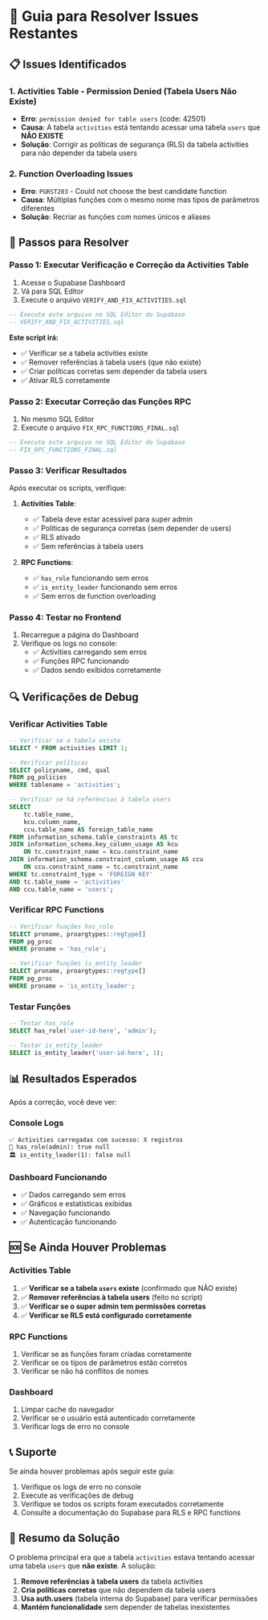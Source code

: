 # 🔧 Guia para Resolver Issues Restantes

## 📋 **Issues Identificados**

### 1. **Activities Table - Permission Denied (Tabela Users Não Existe)**
- **Erro**: `permission denied for table users` (code: 42501)
- **Causa**: A tabela `activities` está tentando acessar uma tabela `users` que **NÃO EXISTE**
- **Solução**: Corrigir as políticas de segurança (RLS) da tabela activities para não depender da tabela users

### 2. **Function Overloading Issues**
- **Erro**: `PGRST203` - Could not choose the best candidate function
- **Causa**: Múltiplas funções com o mesmo nome mas tipos de parâmetros diferentes
- **Solução**: Recriar as funções com nomes únicos e aliases

## 🚀 **Passos para Resolver**

### **Passo 1: Executar Verificação e Correção da Activities Table**

1. Acesse o Supabase Dashboard
2. Vá para SQL Editor
3. Execute o arquivo `VERIFY_AND_FIX_ACTIVITIES.sql`

```sql
-- Execute este arquivo no SQL Editor do Supabase
-- VERIFY_AND_FIX_ACTIVITIES.sql
```

**Este script irá:**
- ✅ Verificar se a tabela activities existe
- ✅ Remover referências à tabela users (que não existe)
- ✅ Criar políticas corretas sem depender da tabela users
- ✅ Ativar RLS corretamente

### **Passo 2: Executar Correção das Funções RPC**

1. No mesmo SQL Editor
2. Execute o arquivo `FIX_RPC_FUNCTIONS_FINAL.sql`

```sql
-- Execute este arquivo no SQL Editor do Supabase
-- FIX_RPC_FUNCTIONS_FINAL.sql
```

### **Passo 3: Verificar Resultados**

Após executar os scripts, verifique:

1. **Activities Table**:
   - ✅ Tabela deve estar acessível para super admin
   - ✅ Políticas de segurança corretas (sem depender de users)
   - ✅ RLS ativado
   - ✅ Sem referências à tabela users

2. **RPC Functions**:
   - ✅ `has_role` funcionando sem erros
   - ✅ `is_entity_leader` funcionando sem erros
   - ✅ Sem erros de function overloading

### **Passo 4: Testar no Frontend**

1. Recarregue a página do Dashboard
2. Verifique os logs no console:
   - ✅ Activities carregando sem erros
   - ✅ Funções RPC funcionando
   - ✅ Dados sendo exibidos corretamente

## 🔍 **Verificações de Debug**

### **Verificar Activities Table**
```sql
-- Verificar se a tabela existe
SELECT * FROM activities LIMIT 1;

-- Verificar políticas
SELECT policyname, cmd, qual
FROM pg_policies 
WHERE tablename = 'activities';

-- Verificar se há referências à tabela users
SELECT 
    tc.table_name,
    kcu.column_name,
    ccu.table_name AS foreign_table_name
FROM information_schema.table_constraints AS tc 
JOIN information_schema.key_column_usage AS kcu
    ON tc.constraint_name = kcu.constraint_name
JOIN information_schema.constraint_column_usage AS ccu
    ON ccu.constraint_name = tc.constraint_name
WHERE tc.constraint_type = 'FOREIGN KEY' 
AND tc.table_name = 'activities'
AND ccu.table_name = 'users';
```

### **Verificar RPC Functions**
```sql
-- Verificar funções has_role
SELECT proname, proargtypes::regtype[]
FROM pg_proc 
WHERE proname = 'has_role';

-- Verificar funções is_entity_leader
SELECT proname, proargtypes::regtype[]
FROM pg_proc 
WHERE proname = 'is_entity_leader';
```

### **Testar Funções**
```sql
-- Testar has_role
SELECT has_role('user-id-here', 'admin');

-- Testar is_entity_leader
SELECT is_entity_leader('user-id-here', 1);
```

## 📊 **Resultados Esperados**

Após a correção, você deve ver:

### **Console Logs**
```
✅ Activities carregadas com sucesso: X registros
👑 has_role(admin): true null
🏛️ is_entity_leader(1): false null
```

### **Dashboard Funcionando**
- ✅ Dados carregando sem erros
- ✅ Gráficos e estatísticas exibidas
- ✅ Navegação funcionando
- ✅ Autenticação funcionando

## 🆘 **Se Ainda Houver Problemas**

### **Activities Table**
1. ✅ **Verificar se a tabela `users` existe** (confirmado que NÃO existe)
2. ✅ **Remover referências à tabela users** (feito no script)
3. ✅ **Verificar se o super admin tem permissões corretas**
4. ✅ **Verificar se RLS está configurado corretamente**

### **RPC Functions**
1. Verificar se as funções foram criadas corretamente
2. Verificar se os tipos de parâmetros estão corretos
3. Verificar se não há conflitos de nomes

### **Dashboard**
1. Limpar cache do navegador
2. Verificar se o usuário está autenticado corretamente
3. Verificar logs de erro no console

## 📞 **Suporte**

Se ainda houver problemas após seguir este guia:

1. Verifique os logs de erro no console
2. Execute as verificações de debug
3. Verifique se todos os scripts foram executados corretamente
4. Consulte a documentação do Supabase para RLS e RPC functions

## 🎯 **Resumo da Solução**

O problema principal era que a tabela `activities` estava tentando acessar uma tabela `users` que **não existe**. A solução:

1. **Remove referências à tabela users** da tabela activities
2. **Cria políticas corretas** que não dependem da tabela users
3. **Usa auth.users** (tabela interna do Supabase) para verificar permissões
4. **Mantém funcionalidade** sem depender de tabelas inexistentes 